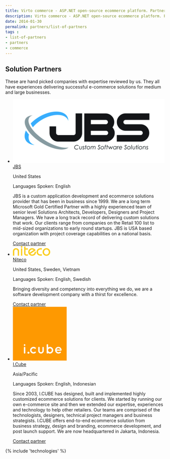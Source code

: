 ```yaml
---
title: Virto commerce - ASP.NET open-source ecommerce platform. Partners
description: Virto commerce - ASP.NET open-source ecommerce platform. Partners
date: 2014-01-30
permalink: partners/list-of-partners
tags : 
- list-of-partners
- partners
- commerce
---
```

<article role="main" class="main">
	<div class="partner __responsive">
		<h1 class="head-title">Solution Partners</h1>
		<p class="text">These are hand picked companies with expertise reviewed by us. They all have experiences delivering successful e-commerce solutions for medium and large businesses.</p>
		<ul class="list">
			<li class="list-item">
				<a href="http://jbecker.com/" class="list-pic" rel="nofollow">
					<img alt="" src="../assets/images/vendors/jbs-logo.jpg">
				</a>
				<div class="list-info">
					<a href="http://jbecker.com/" class="link" rel="nofollow">JBS</a>
					<p class="country">United States</p>
					<p class="lang">Languages Spoken: English</p>
					<p class="text">JBS is a custom application development and ecommerce solutions provider that has been in business since 1999. We are a long term Microsoft Gold Certified Partner with a highly experienced team of senior level Solutions Architects, Developers, Designers and Project Managers. We have a long track record of delivering custom solutions that work. Our clients range from companies on the Retail 100 list to mid-sized organizations to early round startups. JBS is USA based organization with project coverage capabilities on a national basis.</p>
					<a class="button" href="/contact-partner?pid=jbs" rel="nofollow">Contact partner</a>
				</div>
			</li>
			<li class="list-item">
				<a href="http://niteco.com/" class="list-pic" rel="nofollow">
					<img alt="" src="../assets/images/vendors/niteco-logo.png">
				</a>
				<div class="list-info">
					<a href="http://niteco.com/" class="link" rel="nofollow">Niteco</a>
					<p class="country">United States, Sweden, Vietnam</p>
					<p class="lang">Languages Spoken: English, Swedish</p>
					<p class="text">Bringing diversity and competency into everything we do, we are a software development company with a thirst for excellence.</p>
					<a class="button" href="/contact-partner?pid=niteco" rel="nofollow">Contact partner</a>
				</div>
			</li>
			<!--			
			<li class="list-item">
				<a href="http://projectthunder.com/" class="list-pic" rel="nofollow">
					<img alt="" src="../assets/images/partners/projectthunder.png">
				</a>
				<div class="list-info">
					<a href="http://projectthunder.com/" class="link" rel="nofollow">ProjectThunder</a>
					<p class="country">United States</p>
					<p class="lang">Languages Spoken: English</p>
					<p class="text">ProjectThunder is an internet software development company for web, desktop and mobile platforms. Our team consists of seasoned veterans with over 100 years of collective experience, we have the savvy to bring it all together. With our ongoing demographic analysis, testing and evaluation we create eCommerce websites that convert clicks into sales.</p>
					<a class="button" href="/contact-partner?pid=projectthunder" rel="nofollow">Contact partner</a>
				</div>
			</li>
			-->
			<li class="list-item">
				<a href="http://icubeonline.com/" class="list-pic" rel="nofollow">
					<img alt="" src="../assets/images/partners/icube.jpg">
				</a>
				<div class="list-info">
					<a href="http://icubeonline.com/" class="link" rel="nofollow">I.Cube</a>
					<p class="country">Asia/Pacific</p>
					<p class="lang">Languages Spoken: English, Indonesian</p>
					<p class="text">Since 2003, I.CUBE has designed, built and implemented highly customized ecommerce solutions for clients. We started by running our own e-commerce site and then we extended our expertise, experiences and technology to help other retailers. Our teams are comprised of the technologists, designers, technical project managers and business strategists. I.CUBE offers end-to-end ecommerce solution from business strategy, design and branding, ecommerce development, and post launch support. We are now headquartered in Jakarta, Indonesia.</p>
					<a class="button" href="/contact-partner?pid=icube" rel="nofollow">Contact partner</a>
				</div>
			</li>
			<!--
			<li class="list-item">
				<a href="http://www.aydus.com/" class="list-pic" rel="nofollow">
					<img alt="" src="../assets/images/partners/aydus-consulting.jpg">
				</a>
				<div class="list-info">
					<a href="http://www.aydus.com/" class="link" rel="nofollow">Aydus Consulting</a>
					<p class="country">United States</p>
					<p class="lang">Languages Spoken: English, Spanish</p>
					<p class="text">Looking for an ROI partner? Aydus is a full-service e-commerce agency delivering Strategic Vision, Development &amp; Design for more than ten years. We listen, analyze and solve your business problems. And because we know technology we can innovate the solution uniquely suited to you and your customers. We judge great design by whether your customers keep coming back. We get it. That's why when other developers fail, we get the call. </p>
					<a class="button" href="/contact-partner?pid=AydusPartner" rel="nofollow">Contact partner</a>
				</div>
			</li>
			<li class="list-item">
				<a href="http://www.allium.cz/" class="list-pic" rel="nofollow">
					<img alt="" src="../assets/images/partners/allium.jpg">
				</a>
				<div class="list-info">
					<a href="http://www.allium.cz/" class="link" rel="nofollow">Allium</a>
					<p class="country">Switzerland, Germany, Czech Republic</p>
					<p class="lang">Languages Spoken: English, German, Czech</p>
					<p class="text">Allium is an internationally operating company with a seat in Switzerland and in the Czech Republic. It performs implementation and support of ERP and CRM systems and specialized branch solutions for logistics and distribution, manufacturing, catalogue production and Master Data Management which are registered extensions of Microsoft Dynamics AX and NAV. Services include consulting on TOC principles, system integration, Business Intelligence, data interchange integration, eCommerce and SharePoint based document management and portal solutions. </p>
					<a class="button" href="/contact-partner?pid=Allium" rel="nofollow">Contact partner</a>
				</div>
			</li>
			<li class="list-item">
				<a href="http://www.olympic.co.nz/" class="list-pic" rel="nofollow">
					<img alt="" src="../assets/images/partners/olympic.jpg">
				</a>
				<div class="list-info">
					<a href="http://www.olympic.co.nz/" class="link" rel="nofollow">Olympic Software</a>
					<p class="country">Australia, New Zealand</p>
					<p class="lang">Languages Spoken: English, Cantonese, Japanese, Mandarin, Polish, Portuguese, Russian</p>
					<p class="text">Olympic Software creates best of breed commerce solutions including some of the top e-commerce sites in Australasia as well as cloud, web, mobile, and integration. Our team of top-notch software engineers has delivered successful solutions to over 150 businesses in New Zealand and Australia for more than 30 years.</p>
					<p class="text">Olympic is not only about the best tech though, we are also committed to co-creation: delivering software that supports your uniqueness and aligns with your strategic objectives. There's a wealth of technology out there and we help you take advantage of it to become digital and connected and extend your business reach. </p>
					<a class="button" href="/contact-partner?pid=olympicsoftware" rel="nofollow">Contact partner</a>
				</div>
			</li
			-->
		</ul>
	</div>
	{% include 'technologies' %}
</article>
